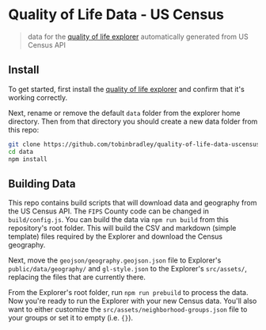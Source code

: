 # Quality of Life Data - US Census

> data for the [quality of life explorer](https://github.com/tobinbradley/quality-of-life-explorer) automatically generated from US Census API

## Install

To get started, first install the [quality of life explorer](https://github.com/tobinbradley/quality-of-life-explorer) and confirm that it's working correctly. 

Next, rename or remove the default `data` folder from the explorer home directory. Then from that directory you should create a new data folder from this repo:

```bash
git clone https://github.com/tobinbradley/quality-of-life-data-uscensus.git data
cd data
npm install
```

## Building Data

This repo contains build scripts that will download data and geography from the US Census API. The `FIPS` County code can be changed in `build/config.js`. You can build the data via `npm run build` from this repository's root folder. This will build the CSV and markdown (simple template) files required by the Explorer and download the Census geography.

Next, move the `geojson/geography.geojson.json` file to Explorer's `public/data/geography/` and `gl-style.json` to the Explorer's `src/assets/`, replacing the files that are currently there.

From the Explorer's root folder, run `npm run prebuild` to process the data. Now you're ready to run the Explorer with your new Census data. You'll also want to either customize the `src/assets/neighborhood-groups.json` file to your groups or set it to empty (i.e. `{}`).
